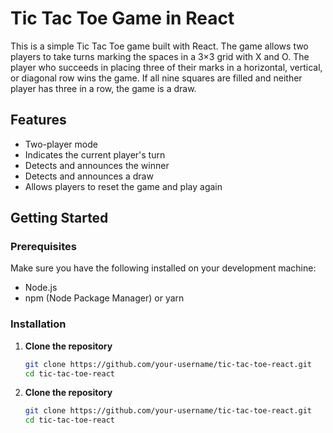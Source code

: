 # Tic Tac Toe Game in React

This is a simple Tic Tac Toe game built with React. The game allows two players to take turns marking the spaces in a 3×3 grid with X and O. The player who succeeds in placing three of their marks in a horizontal, vertical, or diagonal row wins the game. If all nine squares are filled and neither player has three in a row, the game is a draw.

## Features

- Two-player mode
- Indicates the current player's turn
- Detects and announces the winner
- Detects and announces a draw
- Allows players to reset the game and play again


## Getting Started

### Prerequisites

Make sure you have the following installed on your development machine:

- Node.js
- npm (Node Package Manager) or yarn

### Installation

1. **Clone the repository**

   ```bash
   git clone https://github.com/your-username/tic-tac-toe-react.git
   cd tic-tac-toe-react

1. **Clone the repository**

   ```bash
   git clone https://github.com/your-username/tic-tac-toe-react.git
   cd tic-tac-toe-react
